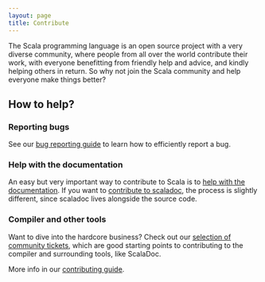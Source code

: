 ```yaml
---
layout: page
title: Contribute
---
```


The Scala programming language is an open source project with a very
diverse community, where people from all over the world contribute their work,
with everyone benefitting from friendly help and advice, and
kindly helping others in return. So why not join the Scala community and help
everyone make things better?

## How to help?

### Reporting bugs

See our [bug reporting guide](./bug-reporting-guide.html) to learn
how to efficiently report a bug.

### Help with the documentation

An easy but very important way to contribute to Scala is to
[help with the documentation](http://docs.scala-lang.org/contribute.html).
If you want to [contribute to scaladoc](./contribute-scaladoc.html), the
process is slightly different, since scaladoc lives alongside the source code.

### Compiler and other tools

Want to dive into the hardcore business? Check out our
[selection of community tickets](./community-tickets.html),
which are good starting points to contributing to the compiler and
surrounding tools, like ScalaDoc.

More info in our [contributing guide](./guide.html).
